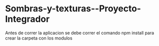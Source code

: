 # Sombras-y-texturas--Proyecto-Integrador

Antes de correr la aplicacion se debe correr el comando npm install para crear la carpeta con los modulos
